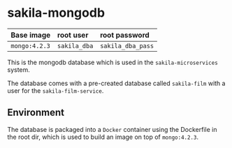 # sakila-mongodb

| Base image    | root user    | root password     |
|:--------------|:-------------|:------------------|
| `mongo:4.2.3` | `sakila_dba` | `sakila_dba_pass` |

This is the mongodb database which is used in the `sakila-microservices` system.

The database comes with a pre-created database called `sakila-film` with a user
for the `sakila-film-service`.


## Environment

The database is packaged into a `Docker` container using the Dockerfile in the root dir, which is used
to build an image on top of `mongo:4.2.3`.

